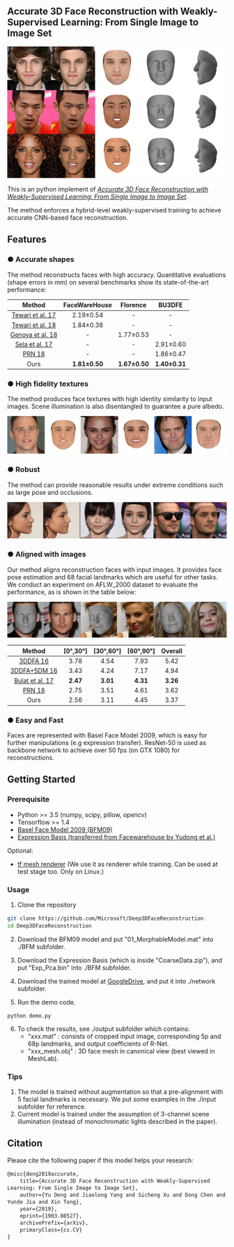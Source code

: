 ## Accurate 3D Face Reconstruction with Weakly-Supervised Learning: From Single Image to Image Set ##

<p align="center"> 
<img src="/images/example.png">
</p>


This is an python implement of [*Accurate 3D Face Reconstruction with Weakly-Supervised Learning: From Single Image to Image Set*](https://arxiv.org/abs/1903.08527).

The method enforces a hybrid-level weakly-supervised training to achieve accurate CNN-based face reconstruction.

## Features

### ● Accurate shapes
The method reconstructs faces with high accuracy. Quantitative evaluations (shape errors in mm) on several benchmarks show its state-of-the-art performance:


|Method|FaceWareHouse|Florence|BU3DFE|
|:---:|:---:|:---:|:---:|
|[Tewari et al. 17](https://arxiv.org/abs/1703.10580)</center>|2.19±0.54|-|-|
|[Tewari et al. 18](https://arxiv.org/abs/1712.02859)|1.84±0.38|-|-|
|[Genova et al. 18](https://arxiv.org/abs/1806.06098)|-|1.77±0.53|-|
|[Sela et al. 17](https://arxiv.org/abs/1703.10131)|-|-|2.91±0.60|
|[PRN 18](https://arxiv.org/abs/1803.07835)|-|-|1.86±0.47|
|Ours|**1.81±0.50**|**1.67±0.50**|**1.40±0.31**|


### ● High fidelity textures
The method produces face textures with high identity similarity to input images. Scene illumination is also disentangled to guarantee a pure albedo.
<p align="center"> 
<img src="/images/albedo.png">
</p>

### ● Robust
The method can provide reasonable results under extreme conditions such as large pose and occlusions.
<p align="center"> 
<img src="/images/extreme.png">
</p>

### ● Aligned with images
Our method aligns reconstruction faces with input images. It provides face pose estimation and 68 facial landmarks which are useful for other tasks. We conduct an experiment on AFLW_2000 dataset to evaluate the performance, as  is shown in the table below:
<p align="center"> 
<img src="/images/alignment.png">
</p>

|Method|[0°,30°]|[30°,60°]|[60°,90°]|Overall|
|:---:|:---:|:---:|:---:|:---:|
|[3DDFA 16](https://arxiv.org/abs/1511.07212)</center>|3.78|4.54|7.93|5.42|
|[3DDFA+SDM 16](https://arxiv.org/abs/1511.07212)|3.43|4.24|7.17|4.94|
|[Bulat et al. 17](https://arxiv.org/abs/1703.00862)|**2.47**|**3.01**|**4.31**|**3.26**|
|[PRN 18](https://arxiv.org/abs/1803.07835)|2.75|3.51|4.61|3.62|
|Ours|2.56|3.11|4.45|3.37|

### ● Easy and Fast
Faces are represented with Basel Face Model 2009, which is easy for further manipulations (e.g expression transfer). ResNet-50 is used as backbone network to achieve over 50 fps (on GTX 1080) for reconstructions.


## Getting Started
### Prerequisite ###

- Python >= 3.5 (numpy, scipy, pillow, opencv)
- Tensorflow >= 1.4
- [Basel Face Model 2009 (BFM09)](https://faces.dmi.unibas.ch/bfm/main.php?nav=1-0&id=basel_face_model)
- [Expression Basis (transferred from Facewarehouse by Yudong et al.)](https://github.com/Juyong/3DFace)

Optional:

- [tf mesh renderer](https://github.com/google/tf_mesh_renderer) (We use it as renderer while training. Can be used at test stage too. Only on Linux.)


### Usage ###

1. Clone the repository 

```bash
git clone https://github.com/Microsoft/Deep3DFaceReconstruction
cd Deep3DFaceReconstruction
```

2. Download the BFM09 model and put "01_MorphableModel.mat" into ./BFM subfolder.

3. Download the Expression Basis (which is inside "CoarseData.zip"), and put "Exp_Pca.bin" into ./BFM subfolder.

4. Download the trained model at [GoogleDrive](https://drive.google.com/file/d/1RSEkXwF5BGelvBaIJFtKIxjUcR5ULSK0/view?usp=sharing), and put it into ./network subfolder.

5. Run the demo code.

```
python demo.py
```

6. To check the results, see ./output subfolder which contains:
	- "xxx.mat" : consists of cropped input image, corresponding 5p and 68p landmarks, and output coefficients of R-Net.
	- "xxx_mesh.obj" : 3D face mesh in canonical view (best viewed in MeshLab).

### Tips ###

1. The model is trained without augmentation so that a pre-alignment with 5 facial landmarks is necessary. We put some examples in the ./input subfolder for reference.
2. Current model is trained under the assumption of 3-channel scene illumination (instead of monochromatic lights described in the paper).    


## Citation

Please cite the following paper if this model helps your research:

	@misc{deng2019accurate,
	    title={Accurate 3D Face Reconstruction with Weakly-Supervised Learning: From Single Image to Image Set},
	    author={Yu Deng and Jiaolong Yang and Sicheng Xu and Dong Chen and Yunde Jia and Xin Tong},
	    year={2019},
	    eprint={1903.08527},
	    archivePrefix={arXiv},
	    primaryClass={cs.CV}
	}